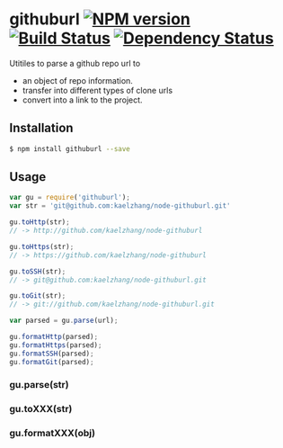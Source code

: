 # githuburl [![NPM version](https://badge.fury.io/js/githuburl.svg)](http://badge.fury.io/js/githuburl) [![Build Status](https://travis-ci.org/kaelzhang/node-githuburl.svg?branch=master)](https://travis-ci.org/kaelzhang/node-githuburl) [![Dependency Status](https://gemnasium.com/kaelzhang/node-githuburl.svg)](https://gemnasium.com/kaelzhang/node-githuburl)

Utitiles to parse a github repo url to

- an object of repo information. 
- transfer into different types of clone urls
- convert into a link to the project.

## Installation

```bash
$ npm install githuburl --save
```

## Usage

```js
var gu = require('githuburl');
var str = 'git@github.com:kaelzhang/node-githuburl.git'

gu.toHttp(str);
// -> http://github.com/kaelzhang/node-githuburl

gu.toHttps(str);
// -> https://github.com/kaelzhang/node-githuburl

gu.toSSH(str);
// -> git@github.com:kaelzhang/node-githuburl.git

gu.toGit(str);
// -> git://github.com/kaelzhang/node-githuburl.git

var parsed = gu.parse(url);

gu.formatHttp(parsed);
gu.formatHttps(parsed);
gu.formatSSH(parsed);
gu.formatGit(parsed);
```

### gu.parse(str)

### gu.toXXX(str)

### gu.formatXXX(obj)